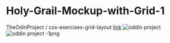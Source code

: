 # Holy-Grail-Mockup-with-Grid-1
TheOdinProject / css-exercises-grid-layout [link](https://artanmerko.github.io/Holy-Grail-Mockup-with-Grid-1/)
![oddin project](https://user-images.githubusercontent.com/97398977/160867207-c4a73bb0-36d6-4f47-a29d-d141bc7fd791.png)
![oddin project -1png](https://user-images.githubusercontent.com/97398977/160867242-87360909-5a75-4bdd-b766-7e804b3d6656.png)
